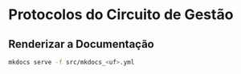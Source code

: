 # Protocolos do Circuito de Gestão

## Renderizar a Documentação

```sh
mkdocs serve -f src/mkdocs_<uf>.yml
```
